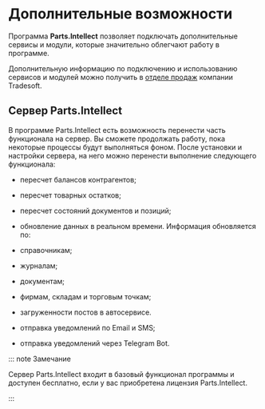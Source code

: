 # **Дополнительные возможности**

Программа **Parts.Intellect** позволяет подключать дополнительные сервисы и модули, которые значительно облегчают работу в программе.

Дополнительную информацию по подключению и использованию сервисов и модулей можно получить в [отделе продаж](https://www.tradesoft.ru/about/contacts/) компании Tradesoft.

## Сервер Parts.Intellect

В программе Parts.Intellect есть возможность перенести часть функционала на сервер. Вы сможете продолжать работу, пока некоторые процессы будут выполняться фоном. После установки и настройки сервера, на него можно перенести выполнение следующего функционала:

- пересчет балансов контрагентов;

- пересчет товарных остатков;

- пересчет состояний документов и позиций;

- обновление данных в реальном времени. Информация обновляется по:

- справочникам;

- журналам;

- документам;

- фирмам, складам и торговым точкам;

- загруженности постов в автосервисе.

- отправка уведомлений по Email и SMS;

- отправка уведомлений через Telegram Bot.

::: note Замечание

Сервер Parts.Intellect входит в базовый функционал программы и доступен бесплатно, если у вас приобретена лицензия Parts.Intellect.

:::